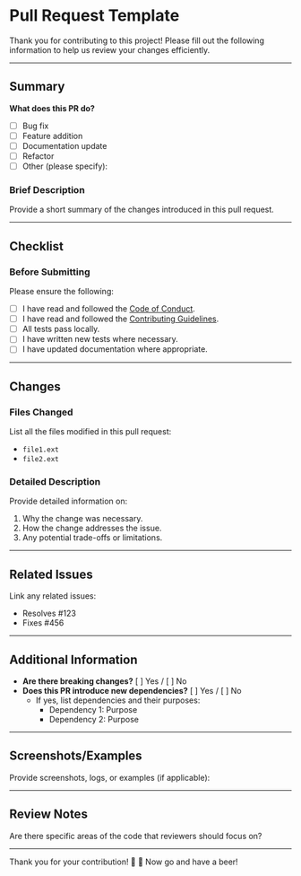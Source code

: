 # Pull Request Template

Thank you for contributing to this project! Please fill out the following information to help us review your changes efficiently.

---

## Summary

**What does this PR do?**
- [ ] Bug fix
- [ ] Feature addition
- [ ] Documentation update
- [ ] Refactor
- [ ] Other (please specify):

### Brief Description
Provide a short summary of the changes introduced in this pull request.

---

## Checklist

### Before Submitting
Please ensure the following:
- [ ] I have read and followed the [Code of Conduct](CODE_OF_CONDUCT.md).
- [ ] I have read and followed the [Contributing Guidelines](CONTRIBUTING.md).
- [ ] All tests pass locally.
- [ ] I have written new tests where necessary.
- [ ] I have updated documentation where appropriate.

---

## Changes

### Files Changed
List all the files modified in this pull request:
- `file1.ext`
- `file2.ext`

### Detailed Description
Provide detailed information on:
1. Why the change was necessary.
2. How the change addresses the issue.
3. Any potential trade-offs or limitations.

---

## Related Issues
Link any related issues:
- Resolves #123
- Fixes #456

---

## Additional Information
- **Are there breaking changes?** [ ] Yes / [ ] No
- **Does this PR introduce new dependencies?** [ ] Yes / [ ] No
  - If yes, list dependencies and their purposes:
    - Dependency 1: Purpose
    - Dependency 2: Purpose

---

## Screenshots/Examples
Provide screenshots, logs, or examples (if applicable):

---

## Review Notes
Are there specific areas of the code that reviewers should focus on?

---

Thank you for your contribution! 🎉
🍺 Now go and have a beer!